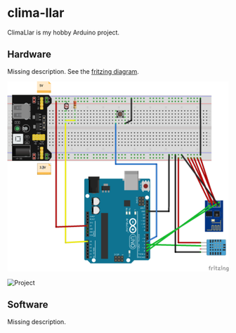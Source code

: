 # clima-llar

ClimaLlar is my hobby Arduino project.


## Hardware

Missing description. See the [fritzing diagram](doc/design.fzz).

![Design](doc/design_bb.png)

![Project](doc/project.jpg)



## Software

Missing description.


